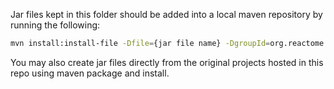 Jar files kept in this folder should be added into a local maven repository by running the following:

```bash
mvn install:install-file -Dfile={jar file name} -DgroupId=org.reactome.idg -DartifactId={name before the version} -Dversion={text after the artifactId} -Dpackaging=jar 

```
You may also create jar files directly from the original projects hosted in this repo using maven package and install.
